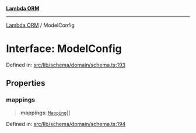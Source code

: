 [**Lambda ORM**](../README.md)

***

[Lambda ORM](../README.md) / ModelConfig

# Interface: ModelConfig

Defined in: [src/lib/schema/domain/schema.ts:193](https://github.com/lambda-orm/lambdaorm-base/blob/54d568062b637a6aed5442a048b140146d1f573b/src/lib/schema/domain/schema.ts#L193)

## Properties

### mappings

> **mappings**: [`Mapping`](Mapping.md)[]

Defined in: [src/lib/schema/domain/schema.ts:194](https://github.com/lambda-orm/lambdaorm-base/blob/54d568062b637a6aed5442a048b140146d1f573b/src/lib/schema/domain/schema.ts#L194)
